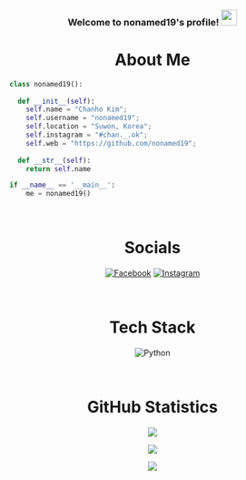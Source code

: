 <h3 align="center">
  Welcome to nonamed19's profile!
  <img src="https://media.tenor.com/4kIHjPaMiDoAAAAi/the-blobs-live-on-waving.gif" width="28">
</h3>
<h1 align="center">
About Me
</h1>

```python
class nonamed19():
    
  def __init__(self):
    self.name = "Chanho Kim";
    self.username = "nonamed19";
    self.location = "Suwon, Korea";
    self.instagram = "#chan._.ok";
    self.web = "https://github.com/nonamed19";
  
  def __str__(self):
    return self.name

if __name__ == '__main__':
    me = nonamed19()
```

<div align="center">
<br/>

# Socials
[![Facebook](https://img.shields.io/badge/Facebook-%233333FF?logo=facebook&logoColor=white)](https://www.facebook.com/chanho9773/)
[![Instagram](https://img.shields.io/badge/Instagram-%23FB3958?logo=Instagram&logoColor=white)](https://www.instagram.com/chan._.ok/)

<!-- [![Medium](https://img.shields.io/badge/Medium-12100E?logo=medium&logoColor=white)](https://medium.com/@CodeWhiteWeb)
[![Reddit](https://img.shields.io/badge/Reddit-%23FF4500.svg?logo=Reddit&logoColor=white)](https://reddit.com/user/CodeWhiteWeb)
[![Twitch](https://img.shields.io/badge/Twitch-%239146FF.svg?logo=Twitch&logoColor=white)](https://twitch.tv/code_white_web)
[![YouTube](https://img.shields.io/badge/YouTube-%23FF0000.svg?logo=YouTube&logoColor=white)](https://youtube.com/c/CodeWhiteWeb)  -->

<br/>

# Tech Stack
![Python](https://img.shields.io/badge/Python-3776AB?style=for-the-badge&logo=Python&logoColor=white)
<!-- ![HTML5](https://img.shields.io/badge/html5-%23E34F26.svg?style=for-the-badge&logo=html5&logoColor=white)
![JavaScript](https://img.shields.io/badge/javascript-%23323330.svg?style=for-the-badge&logo=javascript&logoColor=%23F7DF1E)
![CSS3](https://img.shields.io/badge/css3-%231572B6.svg?style=for-the-badge&logo=css3&logoColor=white)
![Heroku](https://img.shields.io/badge/heroku-%23430098.svg?style=for-the-badge&logo=heroku&logoColor=white)
![Netlify](https://img.shields.io/badge/netlify-%23000000.svg?style=for-the-badge&logo=netlify&logoColor=#00C7B7)
![Glitch](https://img.shields.io/badge/glitch-%233333FF.svg?style=for-the-badge&logo=glitch&logoColor=white)
![Cloudflare](https://img.shields.io/badge/Cloudflare-F38020?style=for-the-badge&logo=Cloudflare&logoColor=white)
![Vercel](https://img.shields.io/badge/vercel-%23000000.svg?style=for-the-badge&logo=vercel&logoColor=white)
![NPM](https://img.shields.io/badge/NPM-%23000000.svg?style=for-the-badge&logo=npm&logoColor=white)
![Next JS](https://img.shields.io/badge/Next-black?style=for-the-badge&logo=next.js&logoColor=white)
![NodeJS](https://img.shields.io/badge/node.js-6DA55F?style=for-the-badge&logo=node.js&logoColor=white)
![Pug](https://img.shields.io/badge/Pug-FFF?style=for-the-badge&logo=pug&logoColor=A86454)
![TailwindCSS](https://img.shields.io/badge/tailwindcss-%2338B2AC.svg?style=for-the-badge&logo=tailwind-css&logoColor=white)
![Yarn](https://img.shields.io/badge/yarn-%232C8EBB.svg?style=for-the-badge&logo=yarn&logoColor=white)
![MongoDB](https://img.shields.io/badge/MongoDB-%234ea94b.svg?style=for-the-badge&logo=mongodb&logoColor=white)
![Adobe Illustrator](https://img.shields.io/badge/adobeillustrator-%23FF9A00.svg?style=for-the-badge&logo=adobeillustrator&logoColor=white)
![Adobe Photoshop](https://img.shields.io/badge/adobephotoshop-%2331A8FF.svg?style=for-the-badge&logo=adobephotoshop&logoColor=white)
![Canva](https://img.shields.io/badge/Canva-%2300C4CC.svg?style=for-the-badge&logo=Canva&logoColor=white)
![Docker](https://img.shields.io/badge/docker-%230db7ed.svg?style=for-the-badge&logo=docker&logoColor=white) -->

<br/>

# GitHub Statistics
![](https://github-readme-stats.vercel.app/api?username=nonamed19&theme=radical&hide_border=false&include_all_commits=false&count_private=false)<br/>

![](https://github-readme-streak-stats.herokuapp.com/?user=nonamed19&theme=radical&hide_border=false)<br/>

![](https://github-readme-stats.vercel.app/api/top-langs/?username=nonamed19&theme=radical&hide_border=false&include_all_commits=false&count_private=false&layout=compact)

<!-- ## 🏆GitHub Trophies
![](https://github-profile-trophy.vercel.app/?username=nonamed19&theme=discord&no-frame=false&no-bg=false&margin-w=4) -->
